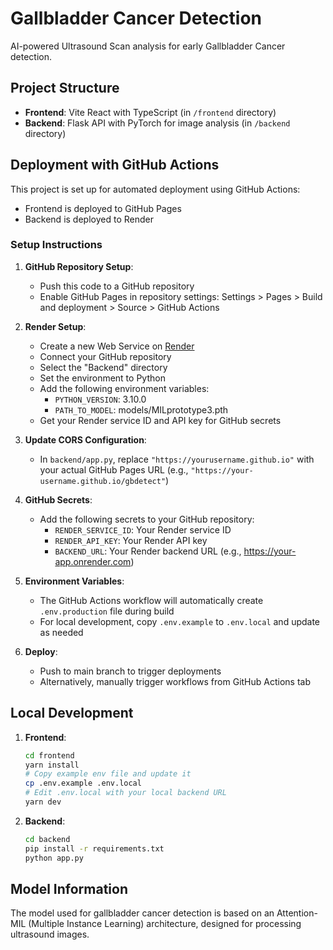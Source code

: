 # Gallbladder Cancer Detection

AI-powered Ultrasound Scan analysis for early Gallbladder Cancer detection.

## Project Structure

- **Frontend**: Vite React with TypeScript (in `/frontend` directory)
- **Backend**: Flask API with PyTorch for image analysis (in `/backend` directory)

## Deployment with GitHub Actions

This project is set up for automated deployment using GitHub Actions:

- Frontend is deployed to GitHub Pages
- Backend is deployed to Render

### Setup Instructions

1. **GitHub Repository Setup**:
   - Push this code to a GitHub repository
   - Enable GitHub Pages in repository settings: Settings > Pages > Build and deployment > Source > GitHub Actions

2. **Render Setup**:
   - Create a new Web Service on [Render](https://render.com/)
   - Connect your GitHub repository
   - Select the "Backend" directory
   - Set the environment to Python
   - Add the following environment variables:
     - `PYTHON_VERSION`: 3.10.0
     - `PATH_TO_MODEL`: models/MILprototype3.pth
   - Get your Render service ID and API key for GitHub secrets

3. **Update CORS Configuration**:
   - In `backend/app.py`, replace `"https://yourusername.github.io"` with your actual GitHub Pages URL (e.g., `"https://your-username.github.io/gbdetect"`)

4. **GitHub Secrets**:
   - Add the following secrets to your GitHub repository:
     - `RENDER_SERVICE_ID`: Your Render service ID
     - `RENDER_API_KEY`: Your Render API key
     - `BACKEND_URL`: Your Render backend URL (e.g., https://your-app.onrender.com)

5. **Environment Variables**:
   - The GitHub Actions workflow will automatically create `.env.production` file during build
   - For local development, copy `.env.example` to `.env.local` and update as needed

6. **Deploy**:
   - Push to main branch to trigger deployments
   - Alternatively, manually trigger workflows from GitHub Actions tab

## Local Development

1. **Frontend**:
   ```bash
   cd frontend
   yarn install
   # Copy example env file and update it
   cp .env.example .env.local
   # Edit .env.local with your local backend URL
   yarn dev
   ```

2. **Backend**:
   ```bash
   cd backend
   pip install -r requirements.txt
   python app.py
   ```

## Model Information

The model used for gallbladder cancer detection is based on an Attention-MIL (Multiple Instance Learning) architecture, designed for processing ultrasound images. 